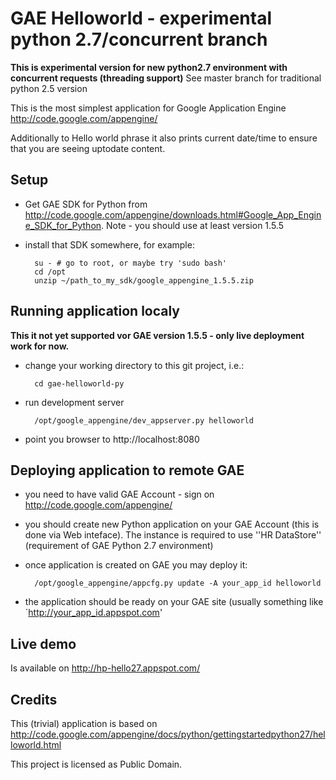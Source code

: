 GAE Helloworld - experimental python 2.7/concurrent branch
==========================================================

__This is experimental version for new python2.7 environment with concurrent requests (threading support)__ See master branch for traditional python 2.5 version

This is the most simplest application for
Google Application Engine http://code.google.com/appengine/

Additionally to Hello world phrase it also prints current date/time 
to ensure that you are seeing uptodate content.

Setup
-----

* Get GAE SDK for Python from http://code.google.com/appengine/downloads.html#Google_App_Engine_SDK_for_Python. Note - you should use at least version 1.5.5
* install that SDK somewhere, for example:

		su - # go to root, or maybe try 'sudo bash'
		cd /opt
		unzip ~/path_to_my_sdk/google_appengine_1.5.5.zip

Running application localy
--------------------------

__This it not yet supported vor GAE version 1.5.5 - only live deployment work for now.__

* change your working directory to this git project, i.e.:

		cd gae-helloworld-py

* run development server

		/opt/google_appengine/dev_appserver.py helloworld

* point you browser to http://localhost:8080

Deploying application to remote GAE
-----------------------------------

* you need to have valid GAE Account - sign on http://code.google.com/appengine/

* you should create new Python application on your GAE Account (this is done via Web inteface). The instance is required to use ''HR DataStore'' (requirement of GAE Python 2.7 environment)

* once application is created on GAE you may deploy it:

		/opt/google_appengine/appcfg.py update -A your_app_id helloworld

* the application should be ready on your GAE site (usually something like `http://your_app_id.appspot.com'


Live demo
---------
Is available on http://hp-hello27.appspot.com/

Credits
-------

This (trivial) application is based on http://code.google.com/appengine/docs/python/gettingstartedpython27/helloworld.html

This project is licensed as Public Domain.


